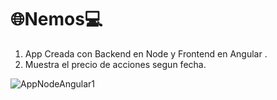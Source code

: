 # :globe_with_meridians:Nemos:computer:
<ol>
<li>App Creada con Backend en Node y Frontend en Angular .</li>
<li>Muestra el precio de acciones segun fecha.</li></ol>

![AppNodeAngular1](https://github.com/user-attachments/assets/5d683196-484f-453d-8309-3240c2e43327)
